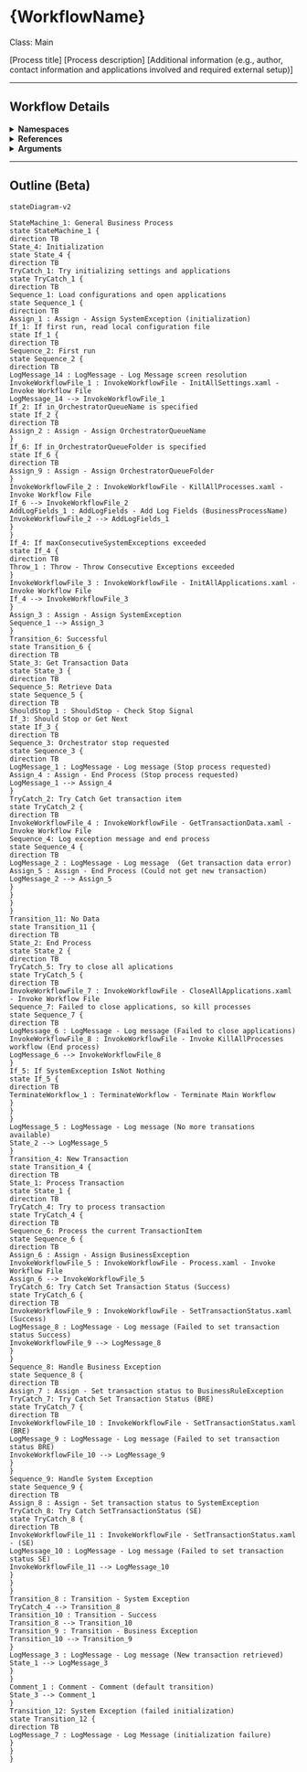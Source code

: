 # {WorkflowName}
Class: Main

[Process title]
[Process description]
[Additional information (e.g., author, contact information and applications involved and required external setup)]

<hr />

## Workflow Details
<details>
    <summary>
    <b>Namespaces</b>
    </summary>
    - GlobalConstantsNamespace
- GlobalVariablesNamespace
- System
- System.Activities
- System.Activities.DynamicUpdate
- System.Activities.Statements
- System.Collections
- System.Collections.Generic
- System.Collections.ObjectModel
- System.Data
- System.Linq
- System.Linq.Expressions
- System.Reflection
- System.Runtime.InteropServices
- System.Runtime.Serialization
- System.Text
- System.Windows
- UiPath.Core
- UiPath.Core.Activities

</details>
<details>
    <summary>
    <b>References</b>
    </summary>
    - Microsoft.Bcl.AsyncInterfaces
- Microsoft.CSharp
- NPOI
- PresentationCore
- PresentationFramework
- System
- System.Activities
- System.Collections
- System.ComponentModel
- System.ComponentModel.Composition
- System.ComponentModel.Primitives
- System.ComponentModel.TypeConverter
- System.Configuration.ConfigurationManager
- System.Console
- System.Core
- System.Data
- System.Data.Common
- System.Data.SqlClient
- System.Linq
- System.Memory
- System.Memory.Data
- System.ObjectModel
- System.Private.CoreLib
- System.Private.ServiceModel
- System.Private.Uri
- System.Private.Xml
- System.Runtime.Serialization
- System.Security.Permissions
- System.ServiceModel
- System.ServiceModel.Activities
- System.ValueTuple
- System.Xaml
- System.Xml
- System.Xml.Linq
- UiPath.Excel
- UiPath.Studio.Constants
- UiPath.System.Activities
- UiPath.System.Activities.Design
- WindowsBase
- WindowsFormsIntegration

</details>
<details>
    <summary>
    <b>Arguments</b>
    </summary>
    <table><tr><th>Name</th><th>Direction</th><th>Type</th><th>Description</th></tr><tr><td>in_OrchestratorQueueName</td><td>InArgument</td><td>x:String</td><td>Allows the Orchestrator queue name to be passed as an argument, instead of only being defined in the configuration file.</td></tr><tr><td>in_OrchestratorQueueFolder</td><td>InArgument</td><td>x:String</td><td>Allows the Orchestrator folder name where the queue is created to be passed as an argument, instead of only being defined in the configuration file.</td></tr></table>
</details>

<hr />

## Outline (Beta)

```mermaid
stateDiagram-v2

StateMachine_1: General Business Process
state StateMachine_1 {
direction TB
State_4: Initialization
state State_4 {
direction TB
TryCatch_1: Try initializing settings and applications
state TryCatch_1 {
direction TB
Sequence_1: Load configurations and open applications
state Sequence_1 {
direction TB
Assign_1 : Assign - Assign SystemException (initialization)
If_1: If first run, read local configuration file
state If_1 {
direction TB
Sequence_2: First run
state Sequence_2 {
direction TB
LogMessage_14 : LogMessage - Log Message screen resolution
InvokeWorkflowFile_1 : InvokeWorkflowFile - InitAllSettings.xaml - Invoke Workflow File
LogMessage_14 --> InvokeWorkflowFile_1
If_2: If in_OrchestratorQueueName is specified
state If_2 {
direction TB
Assign_2 : Assign - Assign OrchestratorQueueName
}
If_6: If in_OrchestratorQueueFolder is specified
state If_6 {
direction TB
Assign_9 : Assign - Assign OrchestratorQueueFolder
}
InvokeWorkflowFile_2 : InvokeWorkflowFile - KillAllProcesses.xaml - Invoke Workflow File
If_6 --> InvokeWorkflowFile_2
AddLogFields_1 : AddLogFields - Add Log Fields (BusinessProcessName)
InvokeWorkflowFile_2 --> AddLogFields_1
}
}
If_4: If maxConsecutiveSystemExceptions exceeded
state If_4 {
direction TB
Throw_1 : Throw - Throw Consecutive Exceptions exceeded
}
InvokeWorkflowFile_3 : InvokeWorkflowFile - InitAllApplications.xaml - Invoke Workflow File
If_4 --> InvokeWorkflowFile_3
}
Assign_3 : Assign - Assign SystemException
Sequence_1 --> Assign_3
}
Transition_6: Successful
state Transition_6 {
direction TB
State_3: Get Transaction Data
state State_3 {
direction TB
Sequence_5: Retrieve Data
state Sequence_5 {
direction TB
ShouldStop_1 : ShouldStop - Check Stop Signal
If_3: Should Stop or Get Next
state If_3 {
direction TB
Sequence_3: Orchestrator stop requested
state Sequence_3 {
direction TB
LogMessage_1 : LogMessage - Log message (Stop process requested)
Assign_4 : Assign - End Process (Stop process requested)
LogMessage_1 --> Assign_4
}
TryCatch_2: Try Catch Get transaction item
state TryCatch_2 {
direction TB
InvokeWorkflowFile_4 : InvokeWorkflowFile - GetTransactionData.xaml - Invoke Workflow File
Sequence_4: Log exception message and end process
state Sequence_4 {
direction TB
LogMessage_2 : LogMessage - Log message  (Get transaction data error)
Assign_5 : Assign - End Process (Could not get new transaction)
LogMessage_2 --> Assign_5
}
}
}
}
Transition_11: No Data
state Transition_11 {
direction TB
State_2: End Process
state State_2 {
direction TB
TryCatch_5: Try to close all aplications
state TryCatch_5 {
direction TB
InvokeWorkflowFile_7 : InvokeWorkflowFile - CloseAllApplications.xaml - Invoke Workflow File
Sequence_7: Failed to close applications, so kill processes
state Sequence_7 {
direction TB
LogMessage_6 : LogMessage - Log message (Failed to close applications)
InvokeWorkflowFile_8 : InvokeWorkflowFile - Invoke KillAllProcesses workflow (End process)
LogMessage_6 --> InvokeWorkflowFile_8
}
If_5: If SystemException IsNot Nothing
state If_5 {
direction TB
TerminateWorkflow_1 : TerminateWorkflow - Terminate Main Workflow
}
}
}
LogMessage_5 : LogMessage - Log message (No more transations available)
State_2 --> LogMessage_5
}
Transition_4: New Transaction
state Transition_4 {
direction TB
State_1: Process Transaction
state State_1 {
direction TB
TryCatch_4: Try to process transaction
state TryCatch_4 {
direction TB
Sequence_6: Process the current TransactionItem
state Sequence_6 {
direction TB
Assign_6 : Assign - Assign BusinessException
InvokeWorkflowFile_5 : InvokeWorkflowFile - Process.xaml - Invoke Workflow File
Assign_6 --> InvokeWorkflowFile_5
TryCatch_6: Try Catch Set Transaction Status (Success)
state TryCatch_6 {
direction TB
InvokeWorkflowFile_9 : InvokeWorkflowFile - SetTransactionStatus.xaml (Success)
LogMessage_8 : LogMessage - Log message (Failed to set transaction status Success)
InvokeWorkflowFile_9 --> LogMessage_8
}
}
Sequence_8: Handle Business Exception
state Sequence_8 {
direction TB
Assign_7 : Assign - Set transaction status to BusinessRuleException
TryCatch_7: Try Catch Set Transaction Status (BRE)
state TryCatch_7 {
direction TB
InvokeWorkflowFile_10 : InvokeWorkflowFile - SetTransactionStatus.xaml (BRE)
LogMessage_9 : LogMessage - Log message (Failed to set transaction status BRE)
InvokeWorkflowFile_10 --> LogMessage_9
}
}
Sequence_9: Handle System Exception
state Sequence_9 {
direction TB
Assign_8 : Assign - Set transaction status to SystemException
TryCatch_8: Try Catch SetTransactionStatus (SE)
state TryCatch_8 {
direction TB
InvokeWorkflowFile_11 : InvokeWorkflowFile - SetTransactionStatus.xaml - (SE)
LogMessage_10 : LogMessage - Log message (Failed to set transaction status SE)
InvokeWorkflowFile_11 --> LogMessage_10
}
}
}
Transition_8 : Transition - System Exception
TryCatch_4 --> Transition_8
Transition_10 : Transition - Success
Transition_8 --> Transition_10
Transition_9 : Transition - Business Exception
Transition_10 --> Transition_9
}
LogMessage_3 : LogMessage - Log message (New transaction retrieved)
State_1 --> LogMessage_3
}
}
Comment_1 : Comment - Comment (default transition)
State_3 --> Comment_1
}
Transition_12: System Exception (failed initialization)
state Transition_12 {
direction TB
LogMessage_7 : LogMessage - Log Message (initialization failure)
}
}
}
```
